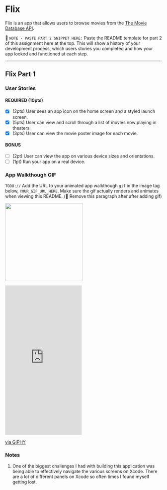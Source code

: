 # Flix
Flix is an app that allows users to browse movies from the [The Movie Database API](http://docs.themoviedb.apiary.io/#).

📝 `NOTE - PASTE PART 2 SNIPPET HERE:` Paste the README template for part 2 of this assignment here at the top. This will show a history of your development process, which users stories you completed and how your app looked and functioned at each step.

---

## Flix Part 1

### User Stories

#### REQUIRED (10pts)
- [x] (2pts) User sees an app icon on the home screen and a styled launch screen.
- [x] (5pts) User can view and scroll through a list of movies now playing in theaters.
- [x] (3pts) User can view the movie poster image for each movie.

#### BONUS
- [ ] (2pt) User can view the app on various device sizes and orientations.
- [ ] (1pt) Run your app on a real device.

### App Walkthough GIF
`TODO://` Add the URL to your animated app walkthough `gif` in the image tag below, `YOUR_GIF_URL_HERE`. Make sure the gif actually renders and animates when viewing this README. (🚫 Remove this paragraph after after adding gif)

<img src="YOUR_GIF_URL_HERE" width=250><br>
<iframe src="https://giphy.com/embed/9r18hscblWBDi21JYz" width="246" height="480" frameBorder="0" class="giphy-embed" allowFullScreen></iframe><p><a href="https://giphy.com/gifs/9r18hscblWBDi21JYz">via GIPHY</a></p>

### Notes
1. One of the biggest challenges I had with building this application was being able to effectively navigate the various screens on Xcode. There are a lot of
different panels on Xcode so often times I found myself getting lost.
